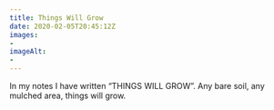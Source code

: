 ```yaml
---
title: Things Will Grow
date: 2020-02-05T20:45:12Z
images:
- 
imageAlt:
- 
---
```


In my notes I have written “THINGS WILL GROW”. Any bare soil, any mulched area, things will grow.
